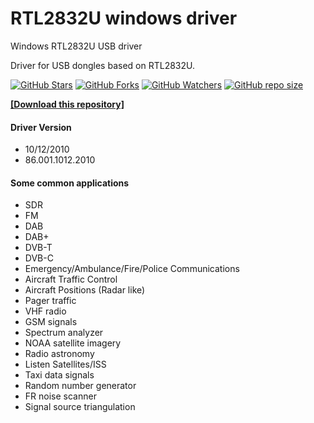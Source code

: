 # RTL2832U windows driver
Windows RTL2832U USB driver

Driver for USB dongles based on RTL2832U.

[![GitHub Stars](https://img.shields.io/github/stars/supermarsx/other-rtl2832u-driver?style=flat-square&label=Stars)](#)
[![GitHub Forks](https://img.shields.io/github/forks/supermarsx/other-rtl2832u-driver?style=flat-square&label=Forks)](#)
[![GitHub Watchers](https://img.shields.io/github/watchers/supermarsx/other-rtl2832u-driver?style=flat-square&label=Watchers)](#)
[![GitHub repo size](https://img.shields.io/github/repo-size/supermarsx/other-rtl2832u-driver?style=flat-square&label=Repo%20Size)](#)

[**[Download this repository]**](https://codeload.github.com/supermarsx/other-rtl2832u-driver/zip/refs/heads/main)

#### Driver Version
- 10/12/2010
- 86.001.1012.2010

#### Some common applications
- SDR
- FM
- DAB
- DAB+
- DVB-T
- DVB-C
- Emergency/Ambulance/Fire/Police Communications
- Aircraft Traffic Control
- Aircraft Positions (Radar like)
- Pager traffic
- VHF radio
- GSM signals
- Spectrum analyzer
- NOAA satellite imagery
- Radio astronomy
- Listen Satellites/ISS
- Taxi data signals
- Random number generator
- FR noise scanner
- Signal source triangulation
